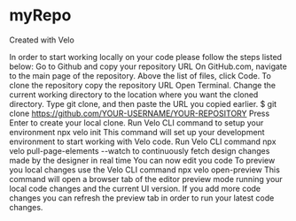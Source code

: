 # myRepo
Created with Velo

In order to start working locally on your code please follow the steps listed below:
Go to Github and copy your repository URL
On GitHub.com, navigate to the main page of the repository.
Above the list of files, click  Code.
To clone the repository copy the repository URL 
Open Terminal.
Change the current working directory to the location where you want the cloned directory.
Type git clone, and then paste the URL you copied earlier.
$ git clone https://github.com/YOUR-USERNAME/YOUR-REPOSITORY
Press Enter to create your local clone.
Run Velo CLI command to setup your environment npx velo init 
This command will set up your development environment to start working with Velo code.
Run Velo CLI command npx velo pull-page-elements --watch to continuously fetch design changes made by the designer in real time
You can now edit you code
To preview you local changes use the Velo CLI command npx velo open-preview
This command will open a browser tab of the editor preview mode running your local code changes and the current UI version. 
If you add more code changes you can refresh the preview tab in order to run your latest code changes.

